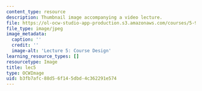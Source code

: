 ```yaml
---
content_type: resource
description: Thumbnail image accompanying a video lecture.
file: https://ol-ocw-studio-app-production.s3.amazonaws.com/courses/5-95j-teaching-college-level-science-and-engineering-spring-2009/b3fb7afc88d56f145dbd4c362291e574_lec5.jpg
file_type: image/jpeg
image_metadata:
  caption: ''
  credit: ''
  image-alt: 'Lecture 5: Course Design'
learning_resource_types: []
resourcetype: Image
title: lec5
type: OCWImage
uid: b3fb7afc-88d5-6f14-5dbd-4c362291e574
---
```


